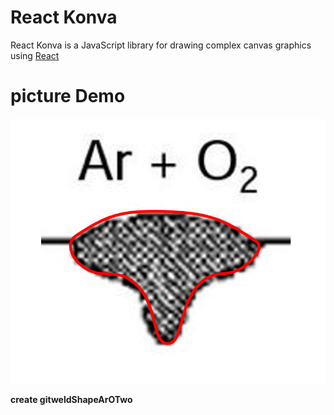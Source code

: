 # React Konva

React Konva is a JavaScript library for drawing complex canvas graphics using [React](https://reactjs.org/)

# picture Demo

![Demo](./img.png)

**create gitweldShapeArOTwo**
